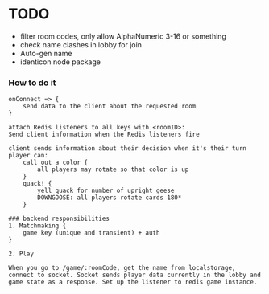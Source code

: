 # TODO
- filter room codes, only allow AlphaNumeric 3-16 or something
- check name clashes in lobby for join
- Auto-gen name
- identicon node package

### How to do it
```
onConnect => {
    send data to the client about the requested room
}

attach Redis listeners to all keys with <roomID>:
Send client information when the Redis listeners fire

client sends information about their decision when it's their turn
player can:
    call out a color {
        all players may rotate so that color is up
    }
    quack! {
        yell quack for number of upright geese
        DOWNGOOSE: all players rotate cards 180*
    }
```

```
### backend responsibilities
1. Matchmaking {
    game key (unique and transient) + auth
}

2. Play
```

```
When you go to /game/:roomCode, get the name from localstorage, connect to socket. Socket sends player data currently in the lobby and game state as a response. Set up the listener to redis game instance.
```